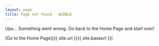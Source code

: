 ```yaml
---
layout: page
title: Page not found   WIBBLE
---
```


Ups... Something went wrong. Go back to the Home Page and start over!

[Go to the Home Page]({{ site.url }}{{ site.baseurl }})
